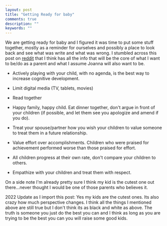 ```yaml
---
layout: post
title: "Getting Ready for baby"
comments: true
description: ""
keywords: ""
---
```


We are getting ready for baby and I figured it was time to put some stuff together, mostly as a reminder for ourselves and possibly a place to look back and see what was write and what was wrong. 
I stumbled across this post on [reddit](https://www.reddit.com/r/Parenting/comments/289pqp/what_infantchild_psychological_development_books/) that I think has all the info that will be the core of what I want to be/do as a parent and what I assume Joanna will also want to be. 

* Actively playing with your child, with no agenda, is the best way to increase cognitive development.

* Limit digital media (TV, tablets, movies)

* Read together

* Happy family, happy child. Eat dinner together, don't argue in front of your children (if possible, and let them see you apologize and amend if you do).

* Treat your spouse/partner how you wish your children to value someone to treat them in a future relationship.

* Value effort over accomplishments. Children who were praised for achievement performed worse than those praised for effort.

* All children progress at their own rate, don't compare your children to others.

* Empathize with your children and treat them with respect.


On a side note I'm already pretty sure I think my kid is the cutest one out there...never thought I would be one of those parents who believes it. 

2022 Update as I import this post: Yes my kids are the cutest ones. Its also crazy how much perspective changes. I think all the things I mentioned above are still true but I don't think its as black and white as above. The truth is someone you just do the best you can and I think as long as you are trying to be the best you can you will raise some good kids. 

